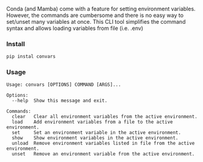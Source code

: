 Conda (and Mamba) come with a feature for setting environment variables. However, the commands are cumbersome and there is no easy way to set/unset many variables at once. This CLI tool simplifies the command syntax and allows loading variables from file (i.e. .env)   

### Install
```bash
pip instal convars
```

### Usage
```
Usage: convars [OPTIONS] COMMAND [ARGS]...

Options:
  --help  Show this message and exit.

Commands:
  clear   Clear all environment variables from the active environment.
  load    Add environment variables from a file to the active environment.
  set     Set an environment variable in the active environment.
  show    Show environment variables in the active environment.
  unload  Remove environment variables listed in file from the active environment.
  unset   Remove an environment variable from the active environment.
```